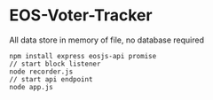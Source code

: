 # EOS-Voter-Tracker
All data store in memory of file, no database required

```
npm install express eosjs-api promise
// start block listener
node recorder.js
// start api endpoint
node app.js
```